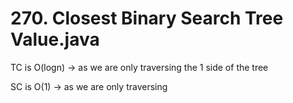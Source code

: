 # 270. Closest Binary Search Tree Value.java

TC is O(logn) -> as we are only traversing the 1 side of the tree

SC is O(1) -> as we are only traversing
